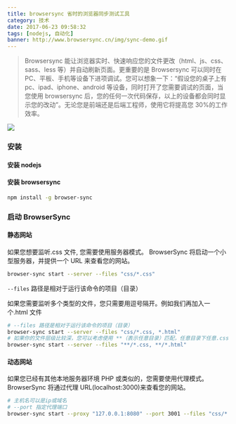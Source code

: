 ```yaml
---
title: browsersync 省时的浏览器同步测试工具
category: 技术
date: 2017-06-23 09:58:32
tags: [nodejs, 自动化]
banner: http://www.browsersync.cn/img/sync-demo.gif
---
```


> Browsersync 能让浏览器实时、快速响应您的文件更改（html、js、css、sass、less 等）并自动刷新页面。更重要的是 Browsersync 可以同时在 PC、平板、手机等设备下进项调试。您可以想象一下：“假设您的桌子上有 pc、ipad、iphone、android 等设备，同时打开了您需要调试的页面，当您使用 browsersync 后，您的任何一次代码保存，以上的设备都会同时显示您的改动”。无论您是前端还是后端工程师，使用它将提高您 30%的工作效率。

<!-- more -->

![](http://www.browsersync.cn/img/sync-demo.gif)

### 安装

#### 安装 nodejs

#### 安装 browsersync

```bash
npm install -g browser-sync
```

### 启动 BrowserSync

#### 静态网站

如果您想要监听.css 文件, 您需要使用服务器模式。 BrowserSync 将启动一个小型服务器，并提供一个 URL 来查看您的网站。

```bash
browser-sync start --server --files "css/*.css"
```

`--files` 路径是相对于运行该命令的项目（目录）

如果您需要监听多个类型的文件，您只需要用逗号隔开。例如我们再加入一个.html 文件

```bash
# --files 路径是相对于运行该命令的项目（目录）
browser-sync start --server --files "css/*.css, *.html"
# 如果你的文件层级比较深，您可以考虑使用 **（表示任意目录）匹配，任意目录下任意.css 或 .html文件。
browser-sync start --server --files "**/*.css, **/*.html"
```

#### 动态网站

如果您已经有其他本地服务器环境 PHP 或类似的，您需要使用代理模式。 BrowserSync 将通过代理 URL(localhost:3000)来查看您的网站。

```bash
# 主机名可以是ip或域名
# --port 指定代理端口
browser-sync start --proxy "127.0.0.1:8080" --port 3001 --files "css/*.css"
```

